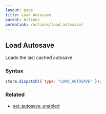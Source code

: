 ```yaml
---
layout: page
title: Load Autosave
parent: Actions
permalink: /actions/load_autosave/
---
```


## Load Autosave

Loads the last cached autosave.

### Syntax

```js
store.dispatch({ type: "LOAD_AUTOSAVE" });
```

### Related

- [set_autosave_enabled](./set_autosave_enabled.md)
